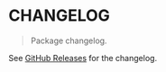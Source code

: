 # CHANGELOG

> Package changelog.

See [GitHub Releases](https://github.com/stdlib-js/utils-omit/releases) for the changelog.